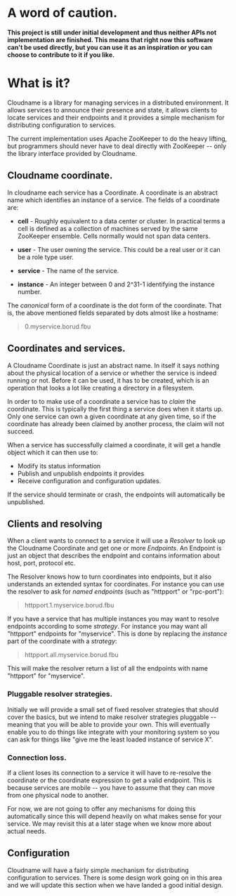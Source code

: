 # A word of caution.

**This project is still under initial development and thus neither APIs
not implementation are finished.  This means that right now this
software can't be used directly, but you can use it as an inspiration
or you can choose to contribute to it if you like.**

# What is it?

Cloudname is a library for managing services in a distributed
environment.  It allows services to announce their presence and state,
it allows clients to locate services and their endpoints and it
provides a simple mechanism for distributing configuration to
services.

The current implementation uses Apache ZooKeeper to do the heavy
lifting, but programmers should never have to deal directly with
ZooKeeper -- only the library interface provided by Cloudname.


## Cloudname coordinate.

In cloudname each service has a Coordinate.  A coordinate is an
abstract name which identifies an instance of a service.  The fields
of a coordinate are:

* **cell** - Roughly equivalent to a data center or cluster.  In practical
  terms a cell is defined as a collection of machines served by
  the same ZooKeeper ensemble.  Cells normally would not span
  data centers.

* **user** - The user owning the service.  This could be a real user or it
  can be a role type user.

* **service** - The name of the service.

* **instance** - An integer between 0 and 2^31-1 identifying the instance
  number.

The *canonical* form of a coordinate is the dot form of the
coordinate.  That is, the above mentioned fields separated by dots
almost like a hostname:

>  0.myservice.borud.fbu

## Coordinates and services.

A Cloudname Coordinate is just an abstract name.  In itself it says
nothing about the physical location of a service or whether the
service is indeed running or not.  Before it can be used, it has to be
created, which is an operation that looks a lot like creating a
directory in a filesystem.

In order to to make use of a coordinate a service has to *claim* the
coordinate.  This is typically the first thing a service does when it
starts up.  Only one service can own a given coordinate at any given
time, so if the coordinate has already been claimed by another
process, the claim will not succeed.

When a service has successfully claimed a coordinate, it will get a
handle object which it can then use to:

* Modify its status information
* Publish and unpublish endpoints it provides
* Receive configuration and configuration updates.

If the service should terminate or crash, the endpoints will
automatically be unpublished.

## Clients and resolving

When a client wants to connect to a service it will use a *Resolver*
to look up the Cloudname Coordinate and get one or more *Endpoints*.
An Endpoint is just an object that describes the endpoint and contains
information about host, port, protocol etc.

The Resolver knows how to turn coordinates into endpoints, but it also
understands an extended syntax for coordinates.  For instance you can
use the resolver to ask for *named endpoints* (such as "httpport" or
"rpc-port"):

> httpport.1.myservice.borud.fbu

If you have a service that has multiple instances you may want to
resolve endpoints according to some *strategy*.  For instance you may
want all "httpport" endpoints for "myservice".  This is done by
replacing the *instance* part of the coordinate with a *strategy*:

> httpport.all.myservice.borud.fbu

This will make the resolver return a list of all the endpoints with
name "httpport" for "myservice".  

### Pluggable resolver strategies.

Initially we will provide a small set of fixed resolver strategies
that should cover the basics, but we intend to make resolver
strategies pluggable -- meaning that you will be able to provide your
own.  This will eventually enable you to do things like integrate with
your monitoring system so you can ask for things like "give me the
least loaded instance of service X".

### Connection loss.

If a client loses its connection to a service it will have to
re-resolve the coordinate or the coordinate expression to get a valid
endpoint.  This is because services are mobile -- you have to assume
that they can move from one physical node to another.  

For now, we are not going to offer any mechanisms for doing this
automatically since this will depend heavily on what makes sense for
your service.  We may revisit this at a later stage when we know more
about actual needs.

## Configuration

Cloudname will have a fairly simple mechanism for distributing
configuration to services.  There is some design work going on in this
area and we will update this section when we have landed a good
initial design.


